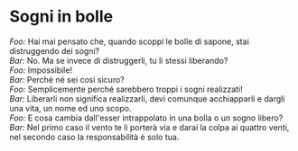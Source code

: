 # Sogni in bolle

*Foo:* Hai mai pensato che, quando scoppi le bolle di sapone, stai distruggendo dei sogni?\
*Bar:* No. Ma se invece di distruggerli, tu li stessi liberando?\
*Foo:* Impossibile!\
*Bar:* Perché né sei cosi sicuro?\
*Foo:* Semplicemente perché sarebbero troppi i sogni realizzati!\
*Bar:* Liberarli non significa realizzarli, devi comunque acchiapparli e dargli una vita, un nome ed uno scopo.\
*Foo:* E cosa cambia dall'esser intrappolato in una bolla o un sogno libero?\
*Bar:* Nel primo caso il vento te li porterà via e darai la colpa ai quattro venti, nel secondo caso la responsabilità è solo tua.
